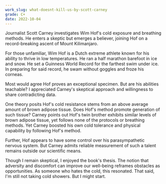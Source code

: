 ```yaml
---
work_slug: what-doesnt-kill-us-by-scott-carney
grade: C+
date: 2022-10-04
---
```


Journalist Scott Carney investigates Wim Hof's cold exposure and breathing methods. He enters a skeptic but emerges a believer, joining Hof on a record-breaking ascent of Mount Kilimanjaro.

<!-- end -->

For those unfamiliar, Wim Hof is a Dutch extreme athlete known for his ability to thrive in low temperatures. He ran a half marathon barefoot in ice and snow. He set a Guinness World Record for the farthest swim under ice. In preparing for said record, he swam without goggles and froze his corneas.

Most would agree Hof proves an exceptional specimen. But are his abilities teachable? I appreciated Carney's skeptical approach and willingness to share contradicting data.

One theory posits Hof's cold resistance stems from an above average amount of brown adipose tissue. Does Hof's method promote generation of such tissue? Carney points out Hof's twin brother exhibits similar levels of brown adipose tissue, yet follows none of the protocols or breathing methods. Yet Carney boosted his own cold tolerance and physical capability by following Hof's method.

Further, Hof appears to have some control over his parasympathetic nervous system. But Carney admits reliable measurement of such a talent remains outside our scientific means.

Though I remain skeptical, I enjoyed the book's thesis. The notion that adversity and discomfort can improve our well-being reframes obstacles as opportunities. As someone who hates the cold, this resonated. That said, I'm still not taking cold showers. But I might start.